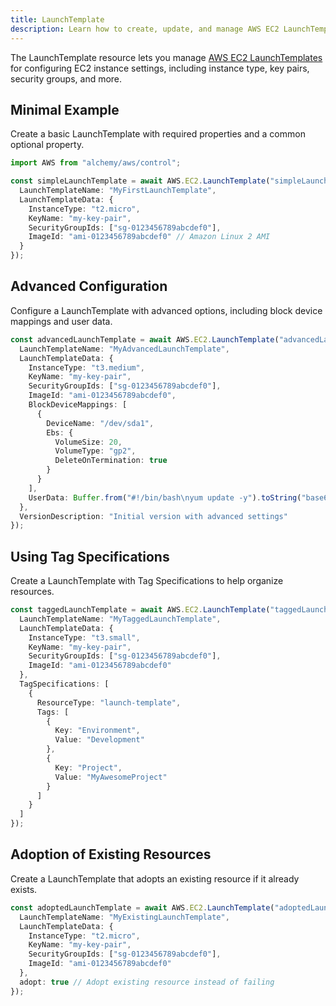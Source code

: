 ```yaml
---
title: LaunchTemplate
description: Learn how to create, update, and manage AWS EC2 LaunchTemplates using Alchemy Cloud Control.
---
```


The LaunchTemplate resource lets you manage [AWS EC2 LaunchTemplates](https://docs.aws.amazon.com/ec2/latest/userguide/) for configuring EC2 instance settings, including instance type, key pairs, security groups, and more.

## Minimal Example

Create a basic LaunchTemplate with required properties and a common optional property.

```ts
import AWS from "alchemy/aws/control";

const simpleLaunchTemplate = await AWS.EC2.LaunchTemplate("simpleLaunchTemplate", {
  LaunchTemplateName: "MyFirstLaunchTemplate",
  LaunchTemplateData: {
    InstanceType: "t2.micro",
    KeyName: "my-key-pair",
    SecurityGroupIds: ["sg-0123456789abcdef0"],
    ImageId: "ami-0123456789abcdef0" // Amazon Linux 2 AMI
  }
});
```

## Advanced Configuration

Configure a LaunchTemplate with advanced options, including block device mappings and user data.

```ts
const advancedLaunchTemplate = await AWS.EC2.LaunchTemplate("advancedLaunchTemplate", {
  LaunchTemplateName: "MyAdvancedLaunchTemplate",
  LaunchTemplateData: {
    InstanceType: "t3.medium",
    KeyName: "my-key-pair",
    SecurityGroupIds: ["sg-0123456789abcdef0"],
    ImageId: "ami-0123456789abcdef0",
    BlockDeviceMappings: [
      {
        DeviceName: "/dev/sda1",
        Ebs: {
          VolumeSize: 20,
          VolumeType: "gp2",
          DeleteOnTermination: true
        }
      }
    ],
    UserData: Buffer.from("#!/bin/bash\nyum update -y").toString("base64") // Base64-encoded user data
  },
  VersionDescription: "Initial version with advanced settings"
});
```

## Using Tag Specifications

Create a LaunchTemplate with Tag Specifications to help organize resources.

```ts
const taggedLaunchTemplate = await AWS.EC2.LaunchTemplate("taggedLaunchTemplate", {
  LaunchTemplateName: "MyTaggedLaunchTemplate",
  LaunchTemplateData: {
    InstanceType: "t3.small",
    KeyName: "my-key-pair",
    SecurityGroupIds: ["sg-0123456789abcdef0"],
    ImageId: "ami-0123456789abcdef0"
  },
  TagSpecifications: [
    {
      ResourceType: "launch-template",
      Tags: [
        {
          Key: "Environment",
          Value: "Development"
        },
        {
          Key: "Project",
          Value: "MyAwesomeProject"
        }
      ]
    }
  ]
});
```

## Adoption of Existing Resources

Create a LaunchTemplate that adopts an existing resource if it already exists.

```ts
const adoptedLaunchTemplate = await AWS.EC2.LaunchTemplate("adoptedLaunchTemplate", {
  LaunchTemplateName: "MyExistingLaunchTemplate",
  LaunchTemplateData: {
    InstanceType: "t2.micro",
    KeyName: "my-key-pair",
    SecurityGroupIds: ["sg-0123456789abcdef0"],
    ImageId: "ami-0123456789abcdef0"
  },
  adopt: true // Adopt existing resource instead of failing
});
```